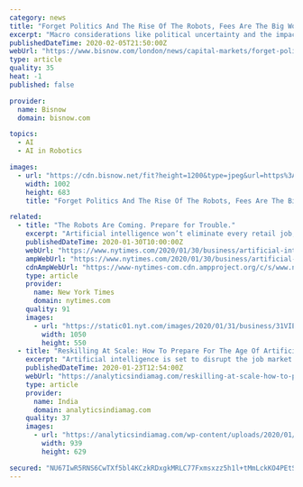 ```yaml
---
category: news
title: "Forget Politics And The Rise Of The Robots, Fees Are The Big Worry For Brokers"
excerpt: "Macro considerations like political uncertainty and the impact of artificial intelligence grab most of the headlines, but a big chunk of the real estate brokers in Europe are worried about something far more immediate: clients continuing to screw down fees. In the annual membership survey of the Society of Industrial & Office Realtors ..."
publishedDateTime: 2020-02-05T21:50:00Z
webUrl: "https://www.bisnow.com/london/news/capital-markets/forget-politics-and-the-rise-of-the-robots-fees-are-the-big-worry-for-brokers-102856"
type: article
quality: 35
heat: -1
published: false

provider:
  name: Bisnow
  domain: bisnow.com

topics:
  - AI
  - AI in Robotics

images:
  - url: "https://cdn.bisnow.net/fit?height=1200&type=jpeg&url=https%3A%2F%2Fs3.amazonaws.com%2Fcdn.bisnow.net%2Fcontent%2Fimages%2F2020%2F02%2F5e3aebfd02d8b-fees-1.jpeg&width=1200&sign=erwoRAPRaUDWSS4QKXiM6hu1ctYl-c_Yy83-L9wjstg"
    width: 1002
    height: 683
    title: "Forget Politics And The Rise Of The Robots, Fees Are The Big Worry For Brokers"

related:
  - title: "The Robots Are Coming. Prepare for Trouble."
    excerpt: "Artificial intelligence won’t eliminate every retail job, an economist says, but the future could be grim unless we start planning now."
    publishedDateTime: 2020-01-30T10:00:00Z
    webUrl: "https://www.nytimes.com/2020/01/30/business/artificial-intelligence-robots-retail.html"
    ampWebUrl: "https://www.nytimes.com/2020/01/30/business/artificial-intelligence-robots-retail.amp.html"
    cdnAmpWebUrl: "https://www-nytimes-com.cdn.ampproject.org/c/s/www.nytimes.com/2020/01/30/business/artificial-intelligence-robots-retail.amp.html"
    type: article
    provider:
      name: New York Times
      domain: nytimes.com
    quality: 91
    images:
      - url: "https://static01.nyt.com/images/2020/01/31/business/31VIEW_GIF/31VIEW_GIF-facebookJumbo.jpg"
        width: 1050
        height: 550
  - title: "Reskilling At Scale: How To Prepare For The Age Of Artificial Intelligence?"
    excerpt: "Artificial intelligence is set to disrupt the job market for all types of industries, changing the way we run our operations, businesses, and dealing with existing or new customers. New kinds of workers will be fundamental, working along with robots and increasing automation to drive company-wide AI strategies. However, it is also true that ..."
    publishedDateTime: 2020-01-23T12:54:00Z
    webUrl: "https://analyticsindiamag.com/reskilling-at-scale-how-to-prepare-for-the-age-of-artificial-intelligence/"
    type: article
    provider:
      name: India
      domain: analyticsindiamag.com
    quality: 37
    images:
      - url: "https://analyticsindiamag.com/wp-content/uploads/2020/01/reskilling.png"
        width: 939
        height: 629

secured: "NU67IwR5RNS6CwTXf5bl4KCzkRDxgkMRLC77Fxmsxzz5h1l+tMmLckKO4PEtSKgqugxmU0V/DOeGTYay9uFyZoVOLcUupqCLxM5+TBV0UObdIqDCVPNj9A+1LJlkwA0ia9U3I6ZYyUC/BIJbkz76tzbJnMaHuyEvL4KNwl67nwNl25UvRbzPEutbZuYQHXklDEeD4+sxS8NiWuLDl5EB5I4Q8j4gq7WO4c86Gx7vcykICMJTDXdZfKAbUaq+d2qFW7RsdFAuu+2qMF81Qzks4rQ/TfjKOVAruc9TX1Ejo85DKK/ybD71NFtocK+kpqAC;xWo2QN7hM3BhF8T3v/HvVQ=="
---
```


